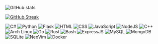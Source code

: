 ![GitHub stats](https://github-readme-stats.vercel.app/api?username=hyperbel&show_icons=true&theme=tokyonight)

[![GitHub Streak](https://streak-stats.demolab.com/?user=hyperbel&theme=tokyonight)](https://git.io/streak-stats)

![C#](https://img.shields.io/badge/C%23-239120?style=for-the-badge&logo=c-sharp&logoColor=white) ![Python](https://img.shields.io/badge/Python-3776AB?style=for-the-badge&logo=python&logoColor=white) ![Flask](https://img.shields.io/badge/Flask-000000?style=for-the-badge&logo=flask&logoColor=white) ![HTML](https://img.shields.io/badge/HTML-239120?style=for-the-badge&logo=html5&logoColor=white) ![CSS](https://img.shields.io/badge/CSS-239120?&style=for-the-badge&logo=css3&logoColor=white) ![JavaScript](https://img.shields.io/badge/JavaScript-F7DF1E?style=for-the-badge&logo=javascript&logoColor=black) ![NodeJS](https://img.shields.io/badge/Node.js-43853D?style=for-the-badge&logo=node.js&logoColor=white) ![C++](https://img.shields.io/badge/C%2B%2B-00599C?style=for-the-badge&logo=c%2B%2B&logoColor=white) ![Arch Linux](https://img.shields.io/badge/Arch_Linux-1793D1?style=for-the-badge&logo=arch-linux&logoColor=white) ![Go](https://img.shields.io/badge/Go-00ADD8?style=for-the-badge&logo=go&logoColor=white) ![Rust](https://img.shields.io/badge/Rust-000000?style=for-the-badge&logo=rust&logoColor=white) ![Bash](https://img.shields.io/badge/Shell_Script-121011?style=for-the-badge&logo=gnu-bash&logoColor=white) ![ExpressJS](https://img.shields.io/badge/Express.js-404D59?style=for-the-badge) ![MySQL](https://img.shields.io/badge/MySQL-00000F?style=for-the-badge&logo=mysql&logoColor=white) ![MongoDB](https://img.shields.io/badge/MongoDB-4EA94B?style=for-the-badge&logo=mongodb&logoColor=white) ![SQLite](https://img.shields.io/badge/SQLite-07405E?style=for-the-badge&logo=sqlite&logoColor=white) ![NeoVim](https://img.shields.io/badge/NeoVim-%2357A143.svg?&style=for-the-badge&logo=neovim&logoColor=white) ![Docker](https://img.shields.io/badge/docker-%230db7ed.svg?style=for-the-badge&logo=docker&logoColor=white)
